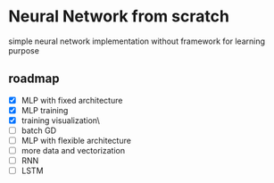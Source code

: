 # Neural Network from scratch

simple neural network implementation without framework
for learning purpose

## roadmap

- [X] MLP with fixed architecture
- [X] MLP training
- [X] training visualization\
- [ ] batch GD
- [ ] MLP with flexible architecture
- [ ] more data and vectorization
- [ ] RNN
- [ ] LSTM
